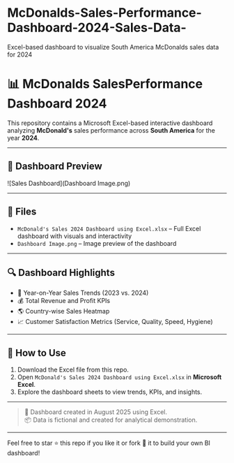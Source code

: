 # McDonalds-Sales-Performance-Dashboard-2024-Sales-Data-
Excel-based dashboard to visualize South America McDonalds sales data for 2024

# 📊 McDonalds SalesPerformance Dashboard 2024

This repository contains a Microsoft Excel-based interactive dashboard analyzing **McDonald's** sales performance across **South America** for the year **2024**.

---

## 🌟 Dashboard Preview

![Sales Dashboard](Dashboard Image.png)

---

## 📁 Files

- `McDonald's Sales 2024 Dashboard using Excel.xlsx` – Full Excel dashboard with visuals and interactivity  
- `Dashboard Image.png` – Image preview of the dashboard

---

## 🔍 Dashboard Highlights

- 📅 Year-on-Year Sales Trends (2023 vs. 2024)
- 💰 Total Revenue and Profit KPIs
- 🌎 Country-wise Sales Heatmap
- 📈 Customer Satisfaction Metrics (Service, Quality, Speed, Hygiene)

---

## 🚀 How to Use

1. Download the Excel file from this repo.
2. Open `McDonald's Sales 2024 Dashboard using Excel.xlsx` in **Microsoft Excel**.
3. Explore the dashboard sheets to view trends, KPIs, and insights.

---

> 🔧 Dashboard created in August 2025 using Excel.  
> 📦 Data is fictional and created for analytical demonstration.

---

Feel free to star ⭐ this repo if you like it or fork 🍴 it to build your own BI dashboard!
